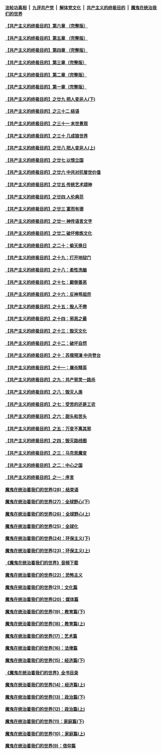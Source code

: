 ####  [法轮功真相](../../../../basic/blob/master/README.md?t=12240601) &nbsp;|&nbsp; [九评共产党](../../../../9ping.md/blob/master/README.md?t=12240601) &nbsp;|&nbsp; [解体党文化](../../../../jtdwh.md/blob/master/README.md?t=12240601)  &nbsp;|&nbsp; [共产主义的终极目的](../../../../gczydzjmd.md/blob/master/README.md?t=12240601) &nbsp;|&nbsp; [魔鬼在统治我们的世界](../../../../mgztzwmdsj.md/blob/master/README.md?t=12240601) 

#### [【共产主义的终极目的】第六章 （完整版）](../pages/nsc422/n11428913.md?t=12240601) 

#### [【共产主义的终极目的】第五章 （完整版）](../pages/nsc422/n11428912.md?t=12240601) 

#### [【共产主义的终极目的】第四章 （完整版）](../pages/nsc422/n11428907.md?t=12240601) 

#### [【共产主义的终极目的】第三章（完整版）](../pages/nsc422/n11428848.md?t=12240601) 

#### [【共产主义的终极目的】第二章（完整版）](../pages/nsc422/n11428831.md?t=12240601) 

#### [【共产主义的终极目的】第一章（完整版）](../pages/nsc422/n11417651.md?t=12240601) 

#### [【共产主义的终极目的】之廿九 把人变非人(下)](../pages/nsc422/n11344140.md?t=12240601) 

#### [【共产主义的终极目的】之三十二 结语](../pages/nsc422/n11360535.md?t=12240601) 

#### [【共产主义的终极目的】之三十一 末世景观](../pages/nsc422/n11351129.md?t=12240601) 

#### [【共产主义的终极目的】之三十 几成狼世界](../pages/nsc422/n11348280.md?t=12240601) 

#### [【共产主义的终极目的】之廿八 把人变非人(上)](../pages/nsc422/n11340492.md?t=12240601) 

#### [【共产主义的终极目的】之廿七 以恨立国](../pages/nsc422/n11336944.md?t=12240601) 

#### [【共产主义的终极目的】之廿六 中共对抗普世价值](../pages/nsc422/n11324785.md?t=12240601) 

#### [【共产主义的终极目的】之廿五 传统艺术颂神](../pages/nsc422/n11296396.md?t=12240601) 

#### [【共产主义的终极目的】之廿四 人伦典范](../pages/nsc422/n11296397.md?t=12240601) 

#### [【共产主义的终极目的】之廿三 富而有德](../pages/nsc422/n11283598.md?t=12240601) 

#### [【共产主义的终极目的】之廿一 神传语言文字](../pages/nsc422/n11263265.md?t=12240601) 

#### [【共产主义的终极目的】之廿二 破坏修炼文化](../pages/nsc422/n11245728.md?t=12240601) 

#### [【共产主义的终极目的】之二十：偷天换日](../pages/nsc422/n11238846.md?t=12240601) 

#### [【共产主义的终极目的】之十九：打开地狱门](../pages/nsc422/n11206376.md?t=12240601) 

#### [【共产主义的终极目的】之十八：柔性洗脑](../pages/nsc422/n11199994.md?t=12240601) 

#### [【共产主义的终极目的】之十七：颠倒善恶](../pages/nsc422/n11179782.md?t=12240601) 

#### [【共产主义的终极目的】之十六：反神骂祖宗](../pages/nsc422/n11166798.md?t=12240601) 

#### [【共产主义的终极目的】之十五：毁人不倦](../pages/nsc422/n11166792.md?t=12240601) 

#### [【共产主义的终极目的】之十四：邪恶之最](../pages/nsc422/n11150249.md?t=12240601) 

#### [【共产主义的终极目的】之十三：毁灭文化](../pages/nsc422/n11135227.md?t=12240601) 

#### [【共产主义的终极目的】之十二：破坏自然](../pages/nsc422/n11135214.md?t=12240601) 

#### [【共产主义的终极目的】之十：苏俄预演 中共登台](../pages/nsc422/n11118424.md?t=12240601) 

#### [【共产主义的终极目的】之十一：屠杀精英](../pages/nsc422/n11118442.md?t=12240601) 

#### [【共产主义的终极目的】之九：共产邪灵一路杀](../pages/nsc422/n11114139.md?t=12240601) 

#### [【共产主义的终极目的】之八：毁灭人类](../pages/nsc422/n11108503.md?t=12240601) 

#### [【共产主义的终极目的】之七：受苦的还是工农](../pages/nsc422/n11101809.md?t=12240601) 

#### [【共产主义的终极目的】之六：甜头和苦头](../pages/nsc422/n11096971.md?t=12240601) 

#### [【共产主义的终极目的】之五：万变不离其邪](../pages/nsc422/n11091285.md?t=12240601) 

#### [【共产主义的终极目的】之四：毁灭路线图](../pages/nsc422/n11086284.md?t=12240601) 

#### [【共产主义的终极目的】之三：马克思魔变](../pages/nsc422/n11061941.md?t=12240601) 

#### [【共产主义的终极目的】之二：中心之国](../pages/nsc422/n11047728.md?t=12240601) 

#### [【共产主义的终极目的】之一：序言](../pages/nsc422/n11086077.md?t=12240601) 

#### [魔鬼在统治着我们的世界(28)：结束语](../pages/nsc422/n10936246.md?t=12240601) 

#### [魔鬼在统治着我们的世界(27)：全球野心(下)](../pages/nsc422/n10928319.md?t=12240601) 

#### [魔鬼在统治着我们的世界(26)：全球野心(上)](../pages/nsc422/n10900318.md?t=12240601) 

#### [魔鬼在统治着我们的世界(25)：全球化](../pages/nsc422/n10788205.md?t=12240601) 

#### [魔鬼在统治着我们的世界(24)：环保主义(下)](../pages/nsc422/n10695307.md?t=12240601) 

#### [魔鬼在统治着我们的世界(23)：环保主义(上)](../pages/nsc422/n10688613.md?t=12240601) 

#### [《魔鬼在统治着我们的世界》音频下载](../pages/nsc422/n10635553.md?t=12240601) 

#### [魔鬼在统治着我们的世界(22)：恐怖主义](../pages/nsc422/n10614727.md?t=12240601) 

#### [魔鬼在统治着我们的世界(21)：文化篇](../pages/nsc422/n10597706.md?t=12240601) 

#### [魔鬼在统治着我们的世界(20)：媒体篇](../pages/nsc422/n10586579.md?t=12240601) 

#### [魔鬼在统治着我们的世界(19)：教育篇(下)](../pages/nsc422/n10564808.md?t=12240601) 

#### [魔鬼在统治着我们的世界(18)：教育篇(上)](../pages/nsc422/n10526970.md?t=12240601) 

#### [魔鬼在统治着我们的世界(17)：艺术篇](../pages/nsc422/n10499093.md?t=12240601) 

#### [魔鬼在统治着我们的世界(16)：法律篇](../pages/nsc422/n10485969.md?t=12240601) 

#### [魔鬼在统治着我们的世界(15)：经济篇(下)](../pages/nsc422/n10469975.md?t=12240601) 

#### [《魔鬼在统治着我们的世界》全书目录](../pages/nsc422/n10464261.md?t=12240601) 

#### [魔鬼在统治着我们的世界(14)：经济篇(上)](../pages/nsc422/n10457370.md?t=12240601) 

#### [魔鬼在统治着我们的世界(13)：政治篇(下)](../pages/nsc422/n10448270.md?t=12240601) 

#### [魔鬼在统治着我们的世界(12)：政治篇(上)](../pages/nsc422/n10444576.md?t=12240601) 

#### [魔鬼在统治着我们的世界(11)：家庭篇(下)](../pages/nsc422/n10440961.md?t=12240601) 

#### [魔鬼在统治着我们的世界(10)：家庭篇(上)](../pages/nsc422/n10435448.md?t=12240601) 

#### [魔鬼在统治着我们的世界(9)：信仰篇](../pages/nsc422/n10432159.md?t=12240601) 

